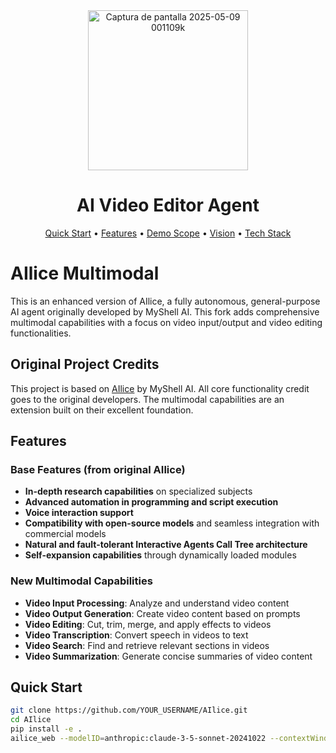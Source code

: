 <div align= "center">
    <img height="256" alt="Captura de pantalla 2025-05-09 001109k" src="https://github.com/user-attachments/assets/ae939d12-9c18-4ea8-ab32-fbe67fbb6063" />
    <h1>AI Video Editor Agent</h1>
</div>

<p align="center">
  <a href="#quick-start">Quick Start</a> •
  <a href="#features">Features</a> •
  <a href="#demo">Demo Scope</a> •
  <a href="#vision">Vision</a> •
  <a href="#tech-stack">Tech Stack</a>
</p>

# AIlice Multimodal

This is an enhanced version of AIlice, a fully autonomous, general-purpose AI agent originally developed by MyShell AI. This fork adds comprehensive multimodal capabilities with a focus on video input/output and video editing functionalities.

## Original Project Credits
This project is based on [AIlice](https://github.com/myshell-ai/AIlice) by MyShell AI. All core functionality credit goes to the original developers. The multimodal capabilities are an extension built on their excellent foundation.

## Features

### Base Features (from original AIlice)
- **In-depth research capabilities** on specialized subjects
- **Advanced automation in programming and script execution**
- **Voice interaction support**
- **Compatibility with open-source models** and seamless integration with commercial models
- **Natural and fault-tolerant Interactive Agents Call Tree architecture**
- **Self-expansion capabilities** through dynamically loaded modules

### New Multimodal Capabilities
- **Video Input Processing**: Analyze and understand video content
- **Video Output Generation**: Create video content based on prompts
- **Video Editing**: Cut, trim, merge, and apply effects to videos
- **Video Transcription**: Convert speech in videos to text
- **Video Search**: Find and retrieve relevant sections in videos
- **Video Summarization**: Generate concise summaries of video content

## Quick Start

```bash
git clone https://github.com/YOUR_USERNAME/AIlice.git
cd AIlice
pip install -e .
ailice_web --modelID=anthropic:claude-3-5-sonnet-20241022 --contextWindowRatio=0.2
```



